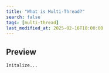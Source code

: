 ```yaml
---
title: "What is Multi-Thread?"
search: false
tags: [multi-thread]
last_modified_at: 2025-02-16T18:00:00
---
```


## Preview
    Initalize...
